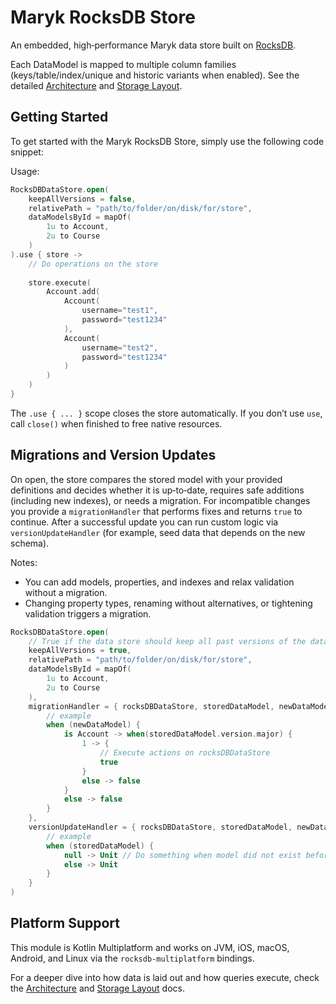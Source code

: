 # Maryk RocksDB Store

An embedded, high‑performance Maryk data store built on [RocksDB](https://rocksdb.org).

Each DataModel is mapped to multiple column families (keys/table/index/unique and historic variants when enabled). See the detailed [Architecture](documentation/architecture.md) and [Storage Layout](documentation/storage.md).

## Getting Started

To get started with the Maryk RocksDB Store, simply use the following code snippet:

Usage:
```kotlin
RocksDBDataStore.open(
    keepAllVersions = false,
    relativePath = "path/to/folder/on/disk/for/store", 
    dataModelsById = mapOf(
        1u to Account,
        2u to Course
    )
).use { store ->
    // Do operations on the store
    
    store.execute(
        Account.add(
            Account(
                username="test1",
                password="test1234"
            ),
            Account(
                username="test2",
                password="test1234"
            )
        )
    )
}
```

The `.use { ... }` scope closes the store automatically. If you don’t use `use`, call `close()` when finished to free native resources.

## Migrations and Version Updates

On open, the store compares the stored model with your provided definitions and decides whether it is up‑to‑date, requires safe additions (including new indexes), or needs a migration. For incompatible changes you provide a `migrationHandler` that performs fixes and returns `true` to continue. After a successful update you can run custom logic via `versionUpdateHandler` (for example, seed data that depends on the new schema).

Notes:
- You can add models, properties, and indexes and relax validation without a migration.
- Changing property types, renaming without alternatives, or tightening validation triggers a migration.

```kotlin
RocksDBDataStore.open(
    // True if the data store should keep all past versions of the data
    keepAllVersions = true,
    relativePath = "path/to/folder/on/disk/for/store", 
    dataModelsById = mapOf(
        1u to Account,
        2u to Course
    ),
    migrationHandler = { rocksDBDataStore, storedDataModel, newDataModel ->
        // example 
        when (newDataModel) {
            is Account -> when(storedDataModel.version.major) {
                1 -> {
                    // Execute actions on rocksDBDataStore
                    true
                }
                else -> false
            }
            else -> false
        }
    },
    versionUpdateHandler = { rocksDBDataStore, storedDataModel, newDataModel ->
        // example 
        when (storedDataModel) {
            null -> Unit // Do something when model did not exist before
            else -> Unit
        }
    }
)
```

## Platform Support

This module is Kotlin Multiplatform and works on JVM, iOS, macOS, Android, and Linux via the `rocksdb-multiplatform` bindings.

For a deeper dive into how data is laid out and how queries execute, check the [Architecture](documentation/architecture.md) and [Storage Layout](documentation/storage.md) docs.
